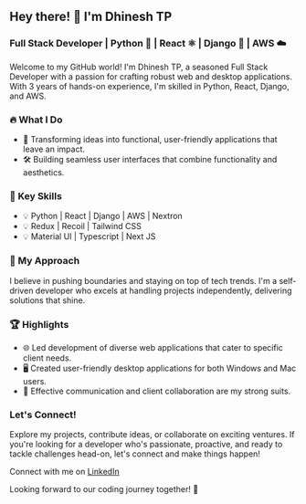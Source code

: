 ## Hey there! 👋 I'm Dhinesh TP

### Full Stack Developer | Python 🐍 | React ⚛️ | Django 🎸 | AWS ☁️

Welcome to my GitHub world! I'm Dhinesh TP, a seasoned Full Stack Developer with a passion for crafting robust web and desktop applications. With 3 years of hands-on experience, I'm skilled in Python, React, Django, and AWS.

### 🔥 What I Do
- 🚀 Transforming ideas into functional, user-friendly applications that leave an impact.
- 🛠️ Building seamless user interfaces that combine functionality and aesthetics.

### 💼 Key Skills
- 💡 Python | React | Django | AWS | Nextron
- 💡 Redux | Recoil | Tailwind CSS
- 💡 Material UI | Typescript | Next JS

### 🌟 My Approach
I believe in pushing boundaries and staying on top of tech trends. I'm a self-driven developer who excels at handling projects independently, delivering solutions that shine.

### 🏆 Highlights
- 🌐 Led development of diverse web applications that cater to specific client needs.
- 🖥️ Created user-friendly desktop applications for both Windows and Mac users.
- 💬 Effective communication and client collaboration are my strong suits.

### Let's Connect!
Explore my projects, contribute ideas, or collaborate on exciting ventures. If you're looking for a developer who's passionate, proactive, and ready to tackle challenges head-on, let's connect and make things happen!

Connect with me on [LinkedIn](https://www.linkedin.com/in/imdhineshtp) 

Looking forward to our coding journey together! 🚀
